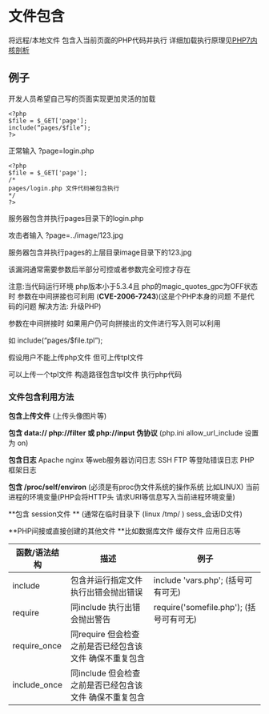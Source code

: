 # 文件包含

将远程/本地文件 包含入当前页面的PHP代码并执行 详细加载执行原理见[PHP7内核剖析](https://www.kancloud.cn/nickbai/php7/363301)

## 例子

开发人员希望自己写的页面实现更加灵活的加载

```
<?php
$file = $_GET['page']; 
include(“pages/$file”);
?>
```

正常输入 ?page=login.php

```
<?php
$file = $_GET['page']; 
/*
pages/login.php 文件代码被包含执行
*/
?>
```

服务器包含并执行pages目录下的login.php

攻击者输入 ?page=../image/123.jpg

服务器包含并执行pages的上层目录image目录下的123.jpg

该漏洞通常需要参数后半部分可控或者参数完全可控才存在

注意:当代码运行环境 php版本小于5.3.4且 php的magic\_quotes\_gpc为OFF状态时 参数在中间拼接也可利用  (**CVE-2006-7243**)(这是个PHP本身的问题 不是代码的问题 解决方法: 升级PHP)

参数在中间拼接时 如果用户仍可向拼接出的文件进行写入则可以利用

如 include(“pages/$file.tpl”); &#x20;

假设用户不能上传php文件 但可上传tpl文件

可以上传一个tpl文件 构造路径包含tpl文件 执行php代码

### 文件包含利用方法

**包含上传文件** (上传头像图片等)

**包含 data:// php://filter 或 php://input 伪协议** (php.ini allow\_url\_include 设置为 on)

**包含日志** Apache nginx 等web服务器访问日志 SSH FTP 等登陆错误日志 PHP框架日志&#x20;

**包含 /proc/self/environ** (必须是有proc伪文件系统的操作系统 比如LINUX) 当前进程的环境变量(PHP会将HTTP头 请求URI等信息写入当前进程环境变量)

**包含 session文件 ** (通常在临时目录下 (linux /tmp/ ) sess\_会话ID文件)

**PHP间接或直接创建的其他文件 **比如数据库文件 缓存文件 应用日志等

| 函数/语法结构       | 描述                               | 例子                                |
| ------------- | -------------------------------- | --------------------------------- |
| include       | 包含并运行指定文件 执行出错会抛出错误              | include 'vars.php'; (括号可有可无)      |
| require       | 同include 执行出错会抛出警告               | require('somefile.php'); (括号可有可无) |
| require\_once | 同require 但会检查之前是否已经包含该文件 确保不重复包含 |                                   |
| include\_once | 同include 但会检查之前是否已经包含该文件 确保不重复包含 |                                   |

